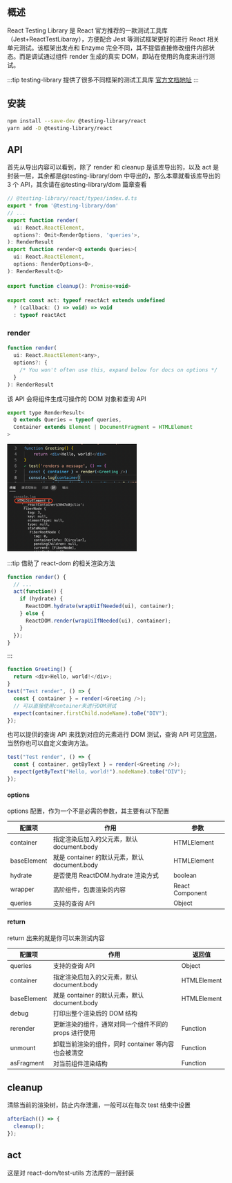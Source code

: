 ## 概述

React Testing Library 是 React 官方推荐的一款测试工具库（Jest+ReactTestLibaray），方便配合 Jest 等测试框架更好的进行 React 相关单元测试。该框架出发点和 Enzyme 完全不同，其不提倡直接修改组件内部状态。而是调试通过组件 render 生成的真实 DOM，即站在使用的角度来进行测试。

:::tip
testing-library 提供了很多不同框架的测试工具库
[官方文档地址](https://testing-library.com/docs/)
:::

## 安装

```bash
npm install --save-dev @testing-library/react
yarn add -D @testing-library/react
```

## API

首先从导出内容可以看到，除了 render 和 cleanup 是该库导出的，以及 act 是封装一层，其余都是@testing-library/dom 中导出的，那么本章就看该库导出的 3 个 API，其余请在@testing-library/dom 篇章查看

```js
// @testing-library/react/types/index.d.ts
export * from '@testing-library/dom'
// ...
export function render(
  ui: React.ReactElement,
  options?: Omit<RenderOptions, 'queries'>,
): RenderResult
export function render<Q extends Queries>(
  ui: React.ReactElement,
  options: RenderOptions<Q>,
): RenderResult<Q>

export function cleanup(): Promise<void>

export const act: typeof reactAct extends undefined
  ? (callback: () => void) => void
  : typeof reactAct

```

### render

```js
function render(
  ui: React.ReactElement<any>,
  options?: {
    /* You won't often use this, expand below for docs on options */
  }
): RenderResult
```

该 API 会将组件生成可操作的 DOM 对象和查询 API

```js
export type RenderResult<
  Q extends Queries = typeof queries,
  Container extends Element | DocumentFragment = HTMLElement
>
```

<a data-fancybox title="render" href="/前端/react-test-libaray_render_component.png"><img width="300px" src="/前端/react-test-libaray_render_component.png" /></a>

:::tip
借助了 react-dom 的相关渲染方法

```js
function render() {
  // ...
  act(function() {
    if (hydrate) {
      ReactDOM.hydrate(wrapUiIfNeeded(ui), container);
    } else {
      ReactDOM.render(wrapUiIfNeeded(ui), container);
    }
  });
}
```

:::

```js
function Greeting() {
  return <div>Hello, world!</div>;
}
test("Test render", () => {
  const { container } = render(<Greeting />);
  // 可以直接使用container来进行DOM测试
  expect(container.firstChild.nodeName).toBe("DIV");
});
```

也可以提供的查询 API 来找到对应的元素进行 DOM 测试，查询 API 可见[官网](https://testing-library.com/docs/react-testing-library/cheatsheet)，当然你也可以自定义查询方法。

```js
test("Test render", () => {
  const { container, getByText } = render(<Greeting />);
  expect(getByText("Hello, world!").nodeName).toBe("DIV");
});
```

#### options

options 配置，作为一个不是必需的参数，其主要有以下配置

| 配置项      | 作用                                          | 参数            |
| ----------- | --------------------------------------------- | --------------- |
| container   | 指定渲染后加入的父元素，默认 document.body    | HTMLElement     |
| baseElement | 就是 container 的默认元素，默认 document.body | HTMLElement     |
| hydrate     | 是否使用 ReactDOM.hydrate 渲染方式            | boolean         |
| wrapper     | 高阶组件，包裹渲染的内容                      | React Component |
| queries     | 支持的查询 API                                | Object          |

#### return

return 出来的就是你可以来测试内容

| 配置项      | 作用                                                  | 返回值      |
| ----------- | ----------------------------------------------------- | ----------- |
| queries     | 支持的查询 API                                        | Object      |
| container   | 指定渲染后加入的父元素，默认 document.body            | HTMLElement |
| baseElement | 就是 container 的默认元素，默认 document.body         | HTMLElement |
| debug       | 打印出整个渲染后的 DOM 结构                           |             | Function |
| rerender    | 更新渲染的组件，通常对同一个组件不同的 props 进行使用 | Function    |
| unmount     | 卸载当前渲染的组件，同时 container 等内容也会被清空   | Function    |
| asFragment  | 对当前组件渲染结构                                    | Function    |

## cleanup

清除当前的渲染树，防止内存泄漏，一般可以在每次 test 结束中设置

```js
afterEach(() => {
  cleanup();
});
```

## act

这是对 react-dom/test-utils 方法库的一层封装
